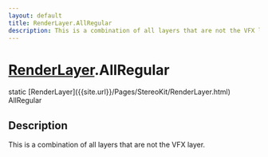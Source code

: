 ```yaml
---
layout: default
title: RenderLayer.AllRegular
description: This is a combination of all layers that are not the VFX layer.
---
```

# [RenderLayer]({{site.url}}/Pages/StereoKit/RenderLayer.html).AllRegular

<div class='signature' markdown='1'>
static [RenderLayer]({{site.url}}/Pages/StereoKit/RenderLayer.html) AllRegular
</div>

## Description
This is a combination of all layers that are not the VFX layer.

